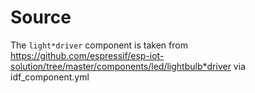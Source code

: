 # Source

The `light*driver` component is taken from https://github.com/espressif/esp-iot-solution/tree/master/components/led/lightbulb*driver via idf_component.yml